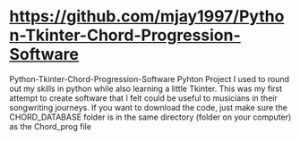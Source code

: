 # https://github.com/mjay1997/Python-Tkinter-Chord-Progression-Software
Python-Tkinter-Chord-Progression-Software
Pyhton Project I used to round out my skills in python while also learning a little Tkinter. This was my first attempt to create software that I felt could be useful to musicians in their songwriting journeys. 
If you want to download the code, just make sure the CHORD_DATABASE folder is in the same directory (folder on your computer) as the Chord_prog file
